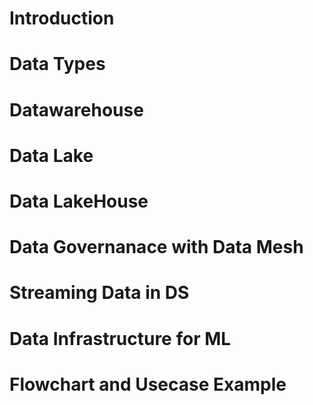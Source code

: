 # Introduction

# Data Types

# Datawarehouse

# Data Lake

# Data LakeHouse

# Data Governanace with Data Mesh

# Streaming Data in DS

# Data Infrastructure for ML

# Flowchart and Usecase Example